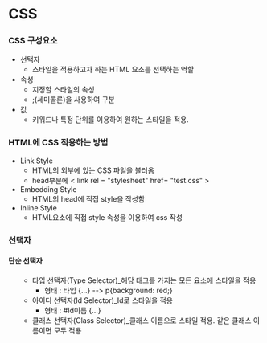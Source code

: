 # CSS

### CSS 구성요소

<ul>
<li> 선택자

- 스타일을 적용하고자 하는 HTML 요소를 선택하는 역할
<li> 속성

- 지정할 스타일의 속성
- ;(세미콜론)을 사용하여 구분
<li> 값
        
- 키워드나 특정 단위를 이용하여 원하는 스타일을 적용.
</ul>

### HTML에 CSS 적용하는 방법

<ul>
<li> Link Style

- HTML의 외부에 있는 CSS 파일을 불러옴
- head부분에 < link rel = "stylesheet" href= "test.css" >

<li> Embedding Style

- HTML의 head에 직접 style을 작성함

<li> Inline Style

- HTML요소에 직접 style 속성을 이용하여 css 작성
</ul>

### 선택자
#### 단순 선택자
<ul>

- 타입 선택자(Type Selector)_해당 태그를 가지는 모든 요소에 스타일을 적용
    - 형태 : 타입 {...} --> p{background: red;}
- 아이디 선택자(Id Selector)_Id로 스타일을 적용
    - 형태 : #Id이름 {...}
- 클래스 선택자(Class Selector)_클래스 이름으로 스타일 적용. 같은 클래스 이름이면 모두 적용
</ul>

